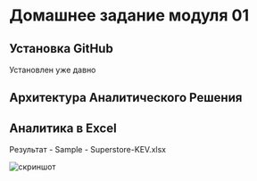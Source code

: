 # Домашнее задание модуля 01

## Установка GitHub

Установлен уже давно

## Архитектура Аналитического Решения


## Аналитика в Excel
Результат - Sample - Superstore-KEV.xlsx

![скриншот](https://github.com/Ozzymos1/DataLearn/blob/main/DE101/Module01/Screenshot_dashboard.png?raw=true)
